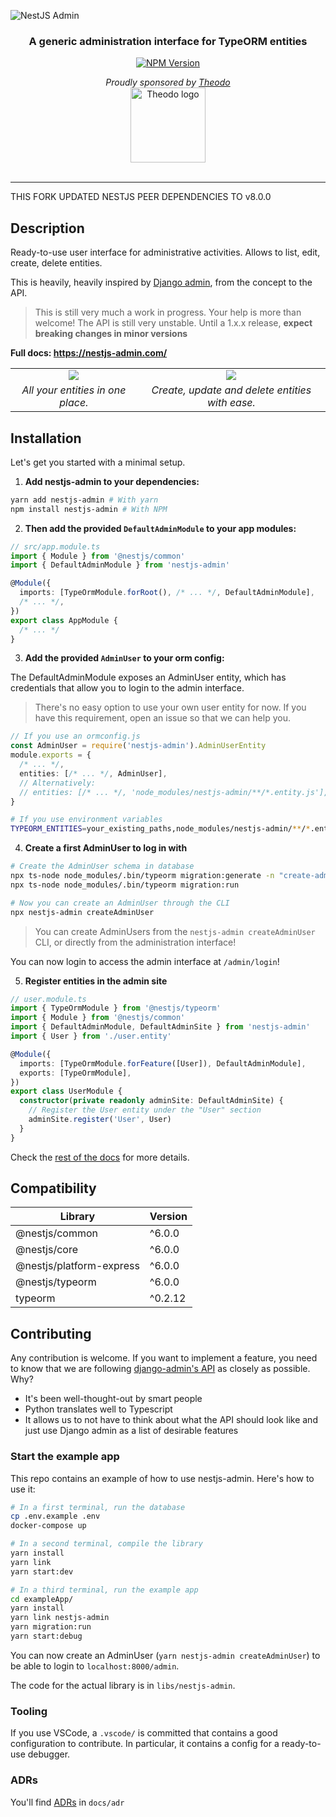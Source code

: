 ![NestJS Admin](./docs/assets/nestjs-admin-logo.png)

<h3 align="center">
  A generic administration interface for TypeORM entities
</h3>
<p align="center">
  <a href="https://www.npmjs.com/package/nestjs-admin">
    <img src="https://img.shields.io/npm/v/nestjs-admin.svg" alt="NPM Version" />
  </a>
</p>

<div>
  <div align="center">
    <em>Proudly sponsored by <a href="https://www.theodo.co.uk/experts/node-js-fullstack-javascript">Theodo</a></em>
  </div>
  <div align="center">
    <a href="https://www.theodo.co.uk/experts/node-js-fullstack-javascript">
      <img src="./docs/assets/theodo.svg" width="120rem" alt="Theodo logo" />
    </a>
  </div>
</div>

<br />

---
THIS FORK UPDATED NESTJS PEER DEPENDENCIES TO v8.0.0

## Description

Ready-to-use user interface for administrative activities. Allows to list, edit, create, delete entities.

This is heavily, heavily inspired by [Django admin](https://djangobook.com/mdj2-django-admin/), from the concept to the API.

> This is still very much a work in progress. Your help is more than welcome!
> The API is still very unstable. Until a 1.x.x release, **expect breaking changes in minor versions**

**Full docs: https://nestjs-admin.com/**

|              |   |
:-------------------------:|:-------------------------:
![](docs/assets/screenshot-list.png)  |  ![](docs/assets/screenshot-form.png)
_All your entities in one place._  |  _Create, update and delete entities with ease._


## Installation

Let's get you started with a minimal setup.

1. **Add nestjs-admin to your dependencies:**

```bash
yarn add nestjs-admin # With yarn
npm install nestjs-admin # With NPM
```

2. **Then add the provided `DefaultAdminModule` to your app modules:**

```ts
// src/app.module.ts
import { Module } from '@nestjs/common'
import { DefaultAdminModule } from 'nestjs-admin'

@Module({
  imports: [TypeOrmModule.forRoot(), /* ... */, DefaultAdminModule],
  /* ... */,
})
export class AppModule {
  /* ... */
}
```

3. **Add the provided `AdminUser` to your orm config:**

The DefaultAdminModule exposes an AdminUser entity, which has credentials that allow you to login to the admin interface.

> There's no easy option to use your own user entity for now. If you have this requirement, open an issue so that we can help you.

```ts
// If you use an ormconfig.js
const AdminUser = require('nestjs-admin').AdminUserEntity
module.exports = {
  /* ... */,
  entities: [/* ... */, AdminUser],
  // Alternatively:
  // entities: [/* ... */, 'node_modules/nestjs-admin/**/*.entity.js'],
}
```

```bash
# If you use environment variables
TYPEORM_ENTITIES=your_existing_paths,node_modules/nestjs-admin/**/*.entity.js
```

4. **Create a first AdminUser to log in with**

```bash
# Create the AdminUser schema in database
npx ts-node node_modules/.bin/typeorm migration:generate -n "create-admin-user"
npx ts-node node_modules/.bin/typeorm migration:run

# Now you can create an AdminUser through the CLI
npx nestjs-admin createAdminUser
```

> You can create AdminUsers from the `nestjs-admin createAdminUser` CLI, or directly from the administration interface!

You can now login to access the admin interface at `/admin/login`!

5. **Register entities in the admin site**

```ts
// user.module.ts
import { TypeOrmModule } from '@nestjs/typeorm'
import { Module } from '@nestjs/common'
import { DefaultAdminModule, DefaultAdminSite } from 'nestjs-admin'
import { User } from './user.entity'

@Module({
  imports: [TypeOrmModule.forFeature([User]), DefaultAdminModule],
  exports: [TypeOrmModule],
})
export class UserModule {
  constructor(private readonly adminSite: DefaultAdminSite) {
    // Register the User entity under the "User" section
    adminSite.register('User', User)
  }
}
```

Check the [rest of the docs](./docs) for more details.

## Compatibility

| Library                  | Version |
| ------------------------ | ------- |
| @nestjs/common           | ^6.0.0  |
| @nestjs/core             | ^6.0.0  |
| @nestjs/platform-express | ^6.0.0  |
| @nestjs/typeorm          | ^6.0.0  |
| typeorm                  | ^0.2.12 |

## Contributing

Any contribution is welcome. If you want to implement a feature, you need to know that we are following [django-admin's API](https://docs.djangoproject.com/en/2.2/ref/contrib/admin/) as closely as possible. Why?

- It's been well-thought-out by smart people
- Python translates well to Typescript
- It allows us to not have to think about what the API should look like and just use Django admin as a list of desirable features

### Start the example app

This repo contains an example of how to use nestjs-admin. Here's how to use it:

```bash
# In a first terminal, run the database
cp .env.example .env
docker-compose up

# In a second terminal, compile the library
yarn install
yarn link
yarn start:dev

# In a third terminal, run the example app
cd exampleApp/
yarn install
yarn link nestjs-admin
yarn migration:run
yarn start:debug
```

You can now create an AdminUser (`yarn nestjs-admin createAdminUser`) to be able to login to `localhost:8000/admin`.

The code for the actual library is in `libs/nestjs-admin`.

### Tooling

If you use VSCode, a `.vscode/` is committed that contains a good configuration to contribute. In particular, it contains a config for a ready-to-use debugger.

### ADRs

You'll find [ADRs](https://github.com/joelparkerhenderson/architecture_decision_record#suggestions-for-writing-good-adrs) in `docs/adr`
